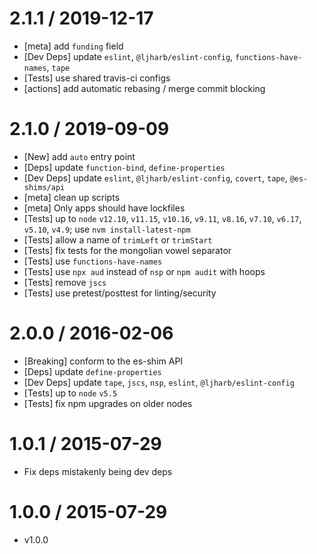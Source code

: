 2.1.1 / 2019-12-17
=================
  * [meta] add `funding` field
  * [Dev Deps] update `eslint`, `@ljharb/eslint-config`, `functions-have-names`, `tape`
  * [Tests] use shared travis-ci configs
  * [actions] add automatic rebasing / merge commit blocking

2.1.0 / 2019-09-09
=================
  * [New] add `auto` entry point
  * [Deps] update `function-bind`, `define-properties`
  * [Dev Deps] update `eslint`, `@ljharb/eslint-config`, `covert`, `tape`, `@es-shims/api`
  * [meta] clean up scripts
  * [meta] Only apps should have lockfiles
  * [Tests] up to `node` `v12.10`, `v11.15`, `v10.16`, `v9.11`, `v8.16`, `v7.10`, `v6.17`, `v5.10`, `v4.9`; use `nvm install-latest-npm`
  * [Tests] allow a name of `trimLeft` or `trimStart`
  * [Tests] fix tests for the mongolian vowel separator
  * [Tests] use `functions-have-names`
  * [Tests] use `npx aud` instead of `nsp` or `npm audit` with hoops
  * [Tests] remove `jscs`
  * [Tests] use pretest/posttest for linting/security

2.0.0 / 2016-02-06
=================
  * [Breaking] conform to the es-shim API
  * [Deps] update `define-properties`
  * [Dev Deps] update `tape`, `jscs`, `nsp`, `eslint`, `@ljharb/eslint-config`
  * [Tests] up to `node` `v5.5`
  * [Tests] fix npm upgrades on older nodes

1.0.1 / 2015-07-29
=================
  * Fix deps mistakenly being dev deps

1.0.0 / 2015-07-29
=================
  * v1.0.0

